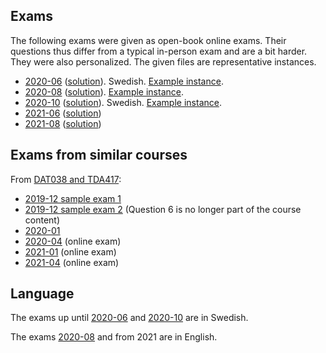 ## Exams

The following exams were given as open-book online exams.
Their questions thus differ from a typical in-person exam and are a bit harder.
They were also personalized.
The given files are representative instances.

* [2020-06](2020-06/exam.pdf) ([solution](2020-06/solution.pdf)). Swedish. [Example instance](2020-06/README.md).
* [2020-08](../DAT038_TDA417/2020-08/exam.pdf) ([solution](../DAT038_TDA417/2020-08/solution.pdf)). [Example instance](../DAT038_TDA417/2020-08/README.md).
* [2020-10](2020-10/exam.pdf) ([solution](2020-10/solution.pdf)). Swedish. [Example instance](2020-10/README.md).
* [2021-06](2021-06/exam.pdf) ([solution](2021-06/solution.pdf))
* [2021-08](../DAT038+TDA417/2021-08/exam.pdf) ([solution](../DAT038+TDA417/2021-08/solution.pdf))

## Exams from similar courses

From [DAT038 and TDA417](../DAT038_TDA417):

* [2019-12 sample exam 1](../DAT038_TDA417/2019-12-sample-1)
* [2019-12 sample exam 2](../DAT038_TDA417/2019-12-sample-2) (Question 6 is no longer part of the course content)
* [2020-01](../DAT038_TDA417/2020-01)
* [2020-04](../DAT038_TDA417/2020-04) (online exam)
* [2021-01](../DAT038_TDA417/2021-01) (online exam)
* [2021-04](../DAT038_TDA417/2021-04) (online exam)

## Language

The exams up until [2020-06](2020-06) and [2020-10](2020-10) are in Swedish.

The exams [2020-08](2020-08) and from 2021 are in English.
